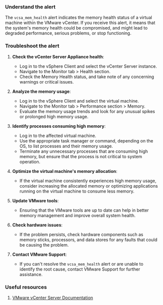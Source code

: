 ### Understand the alert

The `vcsa_mem_health` alert indicates the memory health status of a virtual machine within the VMware vCenter. If you receive this alert, it means that the system's memory health could be compromised, and might lead to degraded performance, serious problems, or stop functioning.

### Troubleshoot the alert

1. **Check the vCenter Server Appliance health**:
   - Log in to the vSphere Client and select the vCenter Server instance.
   - Navigate to the Monitor tab > Health section.
   - Check the Memory Health status, and take note of any concerning warnings or critical issues.

2. **Analyze the memory usage**:
   - Log in to the vSphere Client and select the virtual machine.
   - Navigate to the Monitor tab > Performance section > Memory.
   - Evaluate the memory usage trends and look for any unusual spikes or prolonged high memory usage.

3. **Identify processes consuming high memory**:
   - Log in to the affected virtual machine.
   - Use the appropriate task manager or command, depending on the OS, to list processes and their memory usage.
   - Terminate any unnecessary processes that are consuming high memory, but ensure that the process is not critical to system operation.

4. **Optimize the virtual machine's memory allocation**:
   - If the virtual machine consistently experiences high memory usage, consider increasing the allocated memory or optimizing applications running on the virtual machine to consume less memory.

5. **Update VMware tools**:
   - Ensuring that the VMware tools are up to date can help in better memory management and improve overall system health.

6. **Check hardware issues**:
   - If the problem persists, check hardware components such as memory sticks, processors, and data stores for any faults that could be causing the problem.

7. **Contact VMware Support**:
   - If you can't resolve the `vcsa_mem_health` alert or are unable to identify the root cause, contact VMware Support for further assistance.

### Useful resources

1. [VMware vCenter Server Documentation](https://docs.vmware.com/en/VMware-vSphere/7.0/com.vmware.vsphere.vcenter.configuration.doc/GUID-ACEC0944-EFA7-482B-84DF-6A084C0868B3.html)
